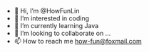 - 👋 Hi, I’m @HowFunLin
- 👀 I’m interested in coding
- 🌱 I’m currently learning Java
- 💞️ I’m looking to collaborate on ...
- 📫 How to reach me how-fun@foxmail.com

<!---
HowFunLin/HowFunLin is a ✨ special ✨ repository because its `README.md` (this file) appears on your GitHub profile.
You can click the Preview link to take a look at your changes.
--->
